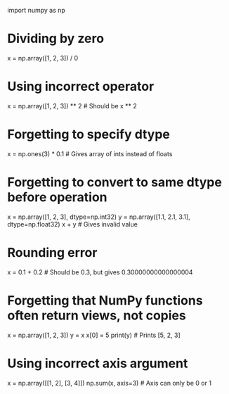 import numpy as np

# Dividing by zero
x = np.array([1, 2, 3]) / 0 


# Using incorrect operator 
x = np.array([1, 2, 3]) ** 2  # Should be x ** 2 


# Forgetting to specify dtype 
x = np.ones(3) * 0.1  # Gives array of ints instead of floats
 

# Forgetting to convert to same dtype before operation 
x = np.array([1, 2, 3], dtype=np.int32)
y = np.array([1.1, 2.1, 3.1], dtype=np.float32)
x + y   # Gives invalid value 


# Rounding error 
x = 0.1 + 0.2   # Should be 0.3, but gives 0.30000000000000004 


# Forgetting that NumPy functions often return views, not copies
x = np.array([1, 2, 3])
y = x 
x[0] = 5
print(y)  # Prints [5, 2, 3]


# Using incorrect axis argument 
x = np.array([[1, 2], [3, 4]])
np.sum(x, axis=3)  # Axis can only be 0 or 1
